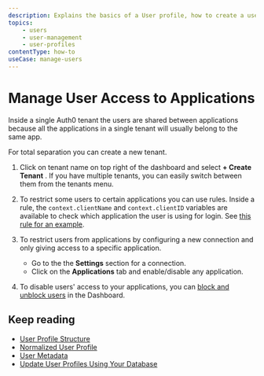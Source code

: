 ```yaml
---
description: Explains the basics of a User profile, how to create a user and view users and their profile details.
topics:
    - users
    - user-management
    - user-profiles
contentType: how-to
useCase: manage-users
---
```

# Manage User Access to Applications

Inside a single Auth0 tenant the users are shared between applications because all the applications in a single tenant will usually belong to the same app.

For total separation you can create a new tenant. 

1. Click on tenant name on top right of the dashboard and select **+ Create Tenant** . If you have multiple tenants, you can easily switch between them from the tenants menu.

2. To restrict some users to certain applications you can use rules. Inside a rule, the `context.clientName` and `context.clientID` variables are available to check which application the user is using for login. See [this rule for an example](https://github.com/auth0/rules/blob/master/rules/simple-user-whitelist-for-app.md).

3. To restrict users from applications by configuring a new connection and only giving access to a specific application. 

   * Go to the the **Settings** section for a connection.
   * Click on the **Applications** tab and enable/disable any application.

4. To disable users' access to your applications, you can [block and unblock users](/users/guides/block-and-unblock-users) in the Dashboard.

## Keep reading

* [User Profile Structure](/user-profile/user-profile-structure)
* [Normalized User Profile](/user-profile/normalized)
* [User Metadata](/metadata)
* [Update User Profiles Using Your Database](/user-profile/update-user-profiles-using-your-database)
